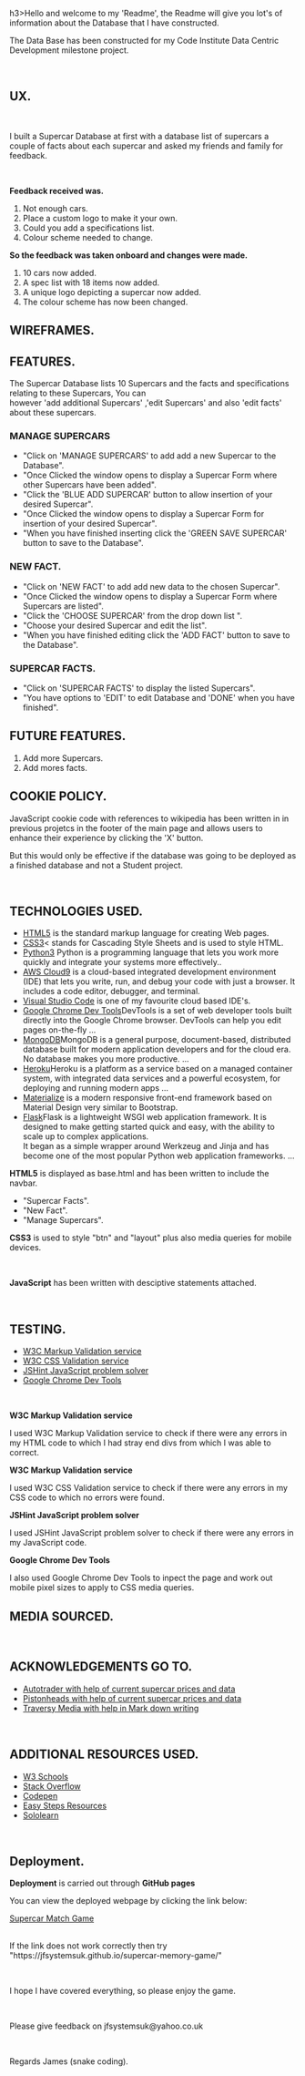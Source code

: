 h3>Hello and welcome to my 'Readme', the Readme will give you lot's of information about the Database that I have constructed.</h3><br>

<p>The Data Base has been constructed for my Code Institute Data Centric Development milestone project.</p><br>

<h2>UX.</h2><br>

<p>I built a Supercar Database at first with a database list of supercars a couple of facts about each supercar and asked my friends and family for feedback.</p><br>

<p><strong>Feedback received was.</strong></p>

<ol>

<li>Not enough cars.</li>
<li>Place a custom logo to make it your own.</li>
<li>Could you add a specifications list.</li>
<li>Colour scheme needed to change.</li>

</ol>

<p><strong>
So the feedback was taken onboard and changes were made.
</strong></p>

<ol>
<li>10 cars now added.</li>
<li>A spec list with 18 items now added.</li>
<li>A unique logo depicting a supercar now added.</li>
<li>The colour scheme has now been changed.</li>
</ol>


<h2>WIREFRAMES.</h2>


















<h2>FEATURES.</h2>

<p>
The Supercar Database lists 10 Supercars and the facts and specifications relating to these Supercars, You can<br>
however 'add additional Supercars' ,'edit Supercars' and also 'edit facts' about these supercars.  

</p>
<h3>MANAGE SUPERCARS</h3>

<ul>
<li>"Click on 'MANAGE SUPERCARS' to add add a new Supercar to the Database".</li>
<li>"Once Clicked the window opens to display a Supercar Form where other Supercars have been added".</li>
<li>"Click the 'BLUE ADD SUPERCAR' button to allow insertion of your desired Supercar".</li>
<li>"Once Clicked the window opens to display a Supercar Form for insertion of your desired Supercar".</li>
<li>"When you have finished inserting click the 'GREEN SAVE SUPERCAR' button to save to the Database".</li>
</ul>

<h3>NEW FACT.</h3>

<ul>
<li>"Click on 'NEW FACT' to add add new data to the chosen Supercar".</li>
<li>"Once Clicked the window opens to display a Supercar Form where Supercars are listed".</li>
<li>"Click the 'CHOOSE SUPERCAR' from the drop down list ".</li>
<li>"Choose your desired Supercar and edit the list".</li>
<li>"When you have finished editing click the 'ADD FACT' button to save to the Database".</li>
</ul>

<h3>SUPERCAR FACTS.</h3>

<ul>
<li>"Click on 'SUPERCAR FACTS' to display the listed Supercars".</li>
<li>"You have options to 'EDIT' to edit Database and 'DONE' when you have finished".</li>
</ul>

<h2>FUTURE FEATURES.</h2>

<ol>
<li>Add more Supercars.</li>
<li>Add mores facts.</li>
</ol>


<h2>COOKIE POLICY.</h2>

<p>JavaScript cookie code with references to wikipedia has been written in in previous projetcs in the footer of the main page and allows users to enhance their experience by clicking the 'X' button.<br>
<p>But this would only be effective if the database was going to be deployed as a finished database and not a Student project.</p><br>

<h2>TECHNOLOGIES USED.</h2>

<ul>
<li><a href="https://www.w3schools.com/html/html_intro.asp">HTML5</a> is the standard markup language for creating Web pages.</li>
<li><a href="https://www.w3schools.com/css/default.asp">CSS3</a>< stands for Cascading Style Sheets and is used to style HTML.</li>
<li><a href="https://www.python.org/">Python3</a> Python is a programming language that lets you work more quickly and integrate your systems more effectively..</li>
<li><a href="https://aws.amazon.com/cloud9/">AWS Cloud9</a> is a cloud-based integrated development environment (IDE) that lets you write, run, and debug your code with just a browser. It includes a code editor, debugger, and terminal.</li>
<li><a href="https://code.visualstudio.com/">Visual Studio Code</a> is one of my favourite cloud based IDE's.</li>
<li><a href="https://developers.google.com/web/tools/chrome-devtools">Google Chrome Dev Tools</a>DevTools is a set of web developer tools built directly into the Google Chrome browser. DevTools can help you edit pages on-the-fly ...</li>
<li><a href="https://www.mongodb.com/">MongoDB</a>MongoDB is a general purpose, document-based, distributed database built for modern application developers and for the cloud era. No database makes you more productive. ...</li>
<li><a href="https://www.heroku.com/">Heroku</a>Heroku is a platform as a service based on a managed container system, with integrated data services and a powerful ecosystem, for deploying and running modern apps ...</li>
<li><a href="https://materializecss.com/">Materialize</a> is a modern responsive front-end framework based on Material Design very similar to Bootstrap.</li>
<li><a href="https://pypi.org/project/Flask/">Flask</a>Flask is a lightweight WSGI web application framework. It is designed to make getting started quick and easy, with the ability to scale up to complex applications.<br> It began as a simple wrapper around Werkzeug and Jinja and has become one of the most popular Python web application frameworks. ...</li>



</ul>



<p><strong>HTML5</strong> is displayed as base.html and has been written to include the navbar.</p>

<ul>
<li>"Supercar Facts".</li>
<li>"New Fact".</li>
<li>"Manage Supercars".</li>
</ul>

<p><strong>CSS3</strong> is used to style "btn" and "layout" plus also media queries for mobile devices.</p><br>

<p><strong>JavaScript</strong> has been written with desciptive statements attached.</p><br>


<h2>TESTING.</h2>

<ul>
<li><a href="https://validator.w3.org/">W3C Markup Validation service</a></li>
<li><a href="https://jigsaw.w3.org/css-validator/">W3C CSS Validation service</a></li>
<li><a href="https://jshint.com/">JSHint JavaScript problem solver</a></li>
<li><a href="https://developers.google.com/web/tools/chrome-devtools">Google Chrome Dev Tools</a></li>
</ul>
</br>

<p><strong>W3C Markup Validation service</strong></p>
<p>I used W3C Markup Validation service to check if there were any errors in my HTML code to which I had stray end divs from which I was able to correct.</p>

<p><strong>W3C Markup Validation service</strong></p>
<p>I used W3C CSS Validation service to check if there were any errors in my CSS code to which no errors were found.</p>

<p><strong>JSHint JavaScript problem solver</strong></p>
<p>I used JSHint JavaScript problem solver to check if there were any errors in my JavaScript code.</p>

<p><strong>Google Chrome Dev Tools</strong></p>
<p>I also used Google Chrome Dev Tools to inpect the page and work out mobile pixel sizes to apply to CSS media queries.</p>



<h2>MEDIA SOURCED.</h2>

<p></p><br>


<h2>ACKNOWLEDGEMENTS GO TO.</h2>

<ul>
<li><a href="https://www.autotrader.co.uk">Autotrader with help of current supercar prices and data</a></li>
<li><a href="https://www.pistonheads.com">Pistonheads with help of current supercar prices and data</a></li>
<li><a href="https://www.traversymedia.com">Traversy Media with help in Mark down writing</a></li>
</ul><br>

<p></p>

<h2>ADDITIONAL RESOURCES USED.</h2>

<ul>
<li><a href="https://www.w3schools.com/html/html_intro.asp">W3 Schools</a></li>
<li><a href="https://stackoverflow.com/">Stack Overflow</a></li>
<li><a href="https://codepen.io/">Codepen</a></li>
<li><a href="http://ineasysteps.com/">Easy Steps Resources</a></li>
<li><a href="https://www.sololearn.com/">Sololearn</a></li>
</ul><br>

<h2>Deployment.</h2>

<p><strong>Deployment</strong> is carried out through <strong>GitHub pages</strong></p>
<p>You can view the deployed webpage by clicking the link below:</p>

<a href="https://jfsystemsuk.github.io/supercar-memory-game/">Supercar Match Game</a></br>
</br>
<p>If the link does not work correctly then try "https://jfsystemsuk.github.io/supercar-memory-game/"</p>
</br>


<p>I hope I have covered everything, so please enjoy the game.</p><br>

<p>Please give feedback on jfsystemsuk@yahoo.co.uk</p><br>

<p>Regards James (snake coding).</p><br>



 
  </body>
  </html>
